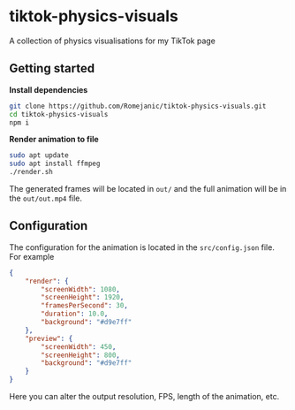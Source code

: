 # tiktok-physics-visuals
A collection of physics visualisations for my TikTok page

## Getting started
**Install dependencies**
```sh
git clone https://github.com/Romejanic/tiktok-physics-visuals.git
cd tiktok-physics-visuals
npm i
```

**Render animation to file**
```sh
sudo apt update
sudo apt install ffmpeg
./render.sh
```
The generated frames will be located in `out/` and the full animation will be in the `out/out.mp4` file.

## Configuration
The configuration for the animation is located in the `src/config.json` file. For example
```json
{
    "render": {
        "screenWidth": 1080,
        "screenHeight": 1920,
        "framesPerSecond": 30,
        "duration": 10.0,
        "background": "#d9e7ff"
    },
    "preview": {
        "screenWidth": 450,
        "screenHeight": 800,
        "background": "#d9e7ff"
    }
}
```

Here you can alter the output resolution, FPS, length of the animation, etc.
